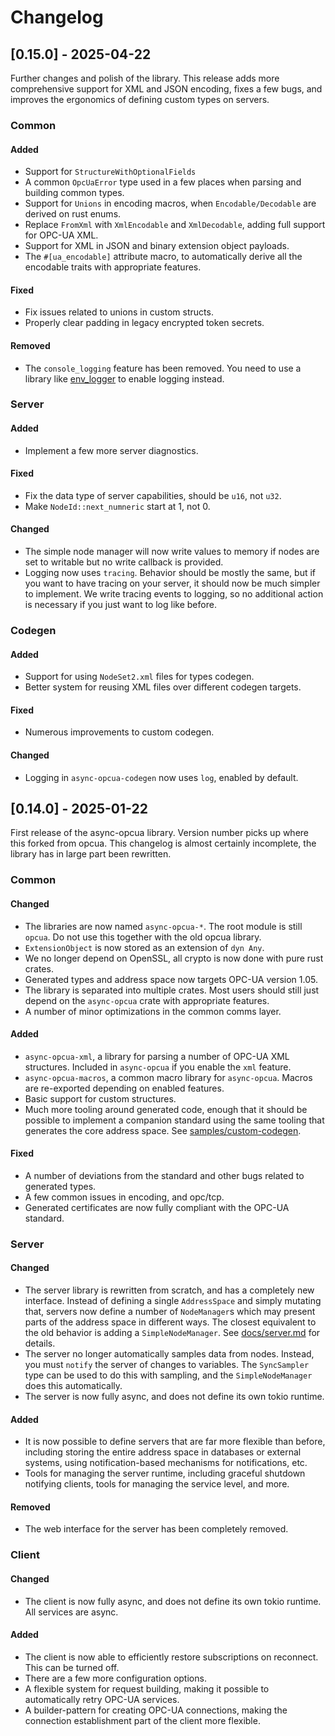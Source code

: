 # Changelog

## [0.15.0] - 2025-04-22

Further changes and polish of the library. This release adds more comprehensive support for XML and JSON encoding, fixes a few bugs, and improves the ergonomics of defining custom types on servers.

### Common

#### Added
 - Support for `StructureWithOptionalFields`
 - A common `OpcUaError` type used in a few places when parsing and building common types.
 - Support for `Unions` in encoding macros, when `Encodable/Decodable` are derived on rust enums.
 - Replace `FromXml` with `XmlEncodable` and `XmlDecodable`, adding full support for OPC-UA XML.
 - Support for XML in JSON and binary extension object payloads.
 - The `#[ua_encodable]` attribute macro, to automatically derive all the encodable traits with appropriate features.

#### Fixed
 - Fix issues related to unions in custom structs.
 - Properly clear padding in legacy encrypted token secrets.

#### Removed
 - The `console_logging` feature has been removed. You need to use a library like [env_logger](https://docs.rs/env_logger/latest/env_logger/) to enable logging instead.

### Server

#### Added
 - Implement a few more server diagnostics.

#### Fixed
 - Fix the data type of server capabilities, should be `u16`, not `u32`.
 - Make `NodeId::next_numneric` start at 1, not 0.

#### Changed
 - The simple node manager will now write values to memory if nodes are set to writable but no write callback is provided.
 - Logging now uses `tracing`. Behavior should be mostly the same, but if you want to have tracing on your server, it should now be much simpler to implement. We write tracing events to logging, so no additional action is necessary if you just want to log like before.

### Codegen

#### Added
 - Support for using `NodeSet2.xml` files for types codegen.
 - Better system for reusing XML files over different codegen targets.

#### Fixed
 - Numerous improvements to custom codegen.

#### Changed
 - Logging in `async-opcua-codegen` now uses `log`, enabled by default.

## [0.14.0] - 2025-01-22

First release of the async-opcua library. Version number picks up where this forked from opcua. This changelog is almost certainly incomplete, the library has in large part been rewritten.

### Common

#### Changed
 - The libraries are now named `async-opcua-*`. The root module is still `opcua`. Do not use this together with the old opcua library.
 - `ExtensionObject` is now stored as an extension of `dyn Any`.
 - We no longer depend on OpenSSL, all crypto is now done with pure rust crates.
 - Generated types and address space now targets OPC-UA version 1.05.
 - The library is separated into multiple crates. Most users should still just depend on the `async-opcua` crate with appropriate features.
 - A number of minor optimizations in the common comms layer.

#### Added
 - `async-opcua-xml`, a library for parsing a number of OPC-UA XML structures. Included in `async-opcua` if you enable the `xml` feature.
 - `async-opcua-macros`, a common macro library for `async-opcua`. Macros are re-exported depending on enabled features.
 - Basic support for custom structures.
 - Much more tooling around generated code, enough that it should be possible to implement a companion standard using the same tooling that generates the core address space. See [samples/custom-codegen](samples/custom-codegen).

#### Fixed
 - A number of deviations from the standard and other bugs related to generated types.
 - A few common issues in encoding, and opc/tcp.
 - Generated certificates are now fully compliant with the OPC-UA standard.

### Server

#### Changed
 - The server library is rewritten from scratch, and has a completely new interface. Instead of defining a single `AddressSpace` and simply mutating that, servers now define a number of `NodeManager`s which may present parts of the address space in different ways. The closest equivalent to the old behavior is adding a `SimpleNodeManager`. See [docs/server.md](docs/server.md) for details.
 - The server no longer automatically samples data from nodes. Instead, you must `notify` the server of changes to variables. The `SyncSampler` type can be used to do this with sampling, and the `SimpleNodeManager` does this automatically.
 - The server is now fully async, and does not define its own tokio runtime.

#### Added
 - It is now possible to define servers that are far more flexible than before, including storing the entire address space in databases or external systems, using notification-based mechanisms for notifications, etc.
 - Tools for managing the server runtime, including graceful shutdown notifying clients, tools for managing the service level, and more.

#### Removed
 - The web interface for the server has been completely removed.

### Client

#### Changed
 - The client is now fully async, and does not define its own tokio runtime. All services are async.

#### Added
 - The client is now able to efficiently restore subscriptions on reconnect. This can be turned off.
 - There are a few more configuration options.
 - A flexible system for request building, making it possible to automatically retry OPC-UA services.
 - A builder-pattern for creating OPC-UA connections, making the connection establishment part of the client more flexible.